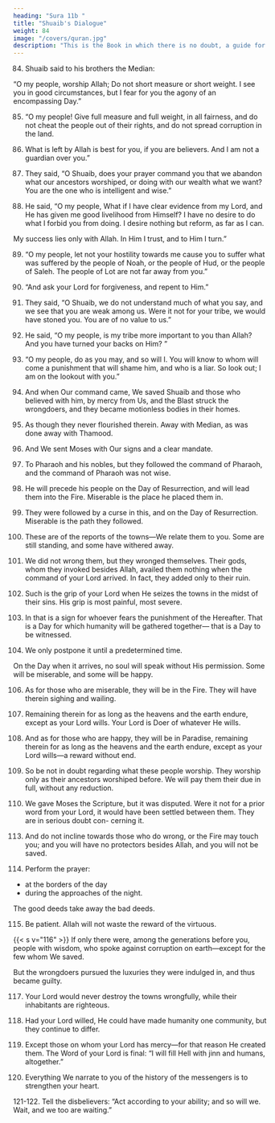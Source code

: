 ```yaml
---
heading: "Sura 11b "
title: "Shuaib's Dialogue"
weight: 84
image: "/covers/quran.jpg"
description: "This is the Book in which there is no doubt, a guide for the righteous."
---
```



84. Shuaib said to his brothers the Median: 

“O my people, worship Allah; Do not short measure or short weight. I see you in good circumstances, but I fear for you the agony of
an encompassing Day.”

85. “O my people! Give full measure and full weight, in all fairness, and do not cheat the
people out of their rights, and do not spread corruption in the land.

86. What is left by Allah is best for you, if you are believers. And I am not a guardian over you.”

87. They said, “O Shuaib, does your prayer command you that we abandon what our ancestors worshiped, or doing with our wealth
what we want? You are the one who is intelligent and wise.”

88. He said, “O my people, What if I have clear evidence from my Lord, and He has given me good livelihood from Himself? I have no desire to do what I forbid you from doing. I desire nothing but reform, as far as I can. 

My success lies only with Allah. In Him I trust, and to Him I turn.”

89. “O my people, let not your hostility towards me cause you to suffer what was suffered by the people of Noah, or the people of
Hud, or the people of Saleh. The people of Lot are not far away from you.”

90. “And ask your Lord for forgiveness, and repent to Him.”

91. They said, “O Shuaib, we do not understand much of what you say, and we see that you are weak among us. Were it not for your tribe, we would have stoned you. You are of no value to us.”

92. He said, “O my people, is my tribe more important to you than Allah? And you have turned your backs on Him? ”

93. “O my people, do as you may, and so will I. You will know to whom will come a punishment that will shame him, and who is a liar.
So look out; I am on the lookout with you.”


94. And when Our command came, We saved Shuaib and those who believed with him, by mercy from Us, and the Blast struck the
wrongdoers, and they became motionless bodies in their homes.

95. As though they never flourished therein. Away with Median, as was done away with
Thamood.

96. And We sent Moses with Our signs and a clear mandate.
97. To Pharaoh and his nobles, but they followed the command of Pharaoh, and the
command of Pharaoh was not wise.

98. He will precede his people on the Day of Resurrection, and will lead them into the
Fire. Miserable is the place he placed them in.

99. They were followed by a curse in this, and on the Day of Resurrection. Miserable is the
path they followed.

100. These are of the reports of the towns—We relate them to you. Some are still standing,
and some have withered away.

101. We did not wrong them, but they wronged themselves. Their gods, whom they invoked besides Allah, availed them nothing when the command of your Lord arrived. In fact, they added only to their ruin.

102. Such is the grip of your Lord when He seizes the towns in the midst of their sins. His
grip is most painful, most severe.

103. In that is a sign for whoever fears the punishment of the Hereafter. That is a Day for
which humanity will be gathered together—
that is a Day to be witnessed.

104. We only postpone it until a predetermined time.

On the Day when it arrives, no soul will speak without His permission. Some will be
miserable, and some will be happy.

106. As for those who are miserable, they will be in the Fire. They will have therein sighing
and wailing.

107. Remaining therein for as long as the heavens and the earth endure, except as your Lord
wills. Your Lord is Doer of whatever He wills.

108. And as for those who are happy, they will be in Paradise, remaining therein for as long
as the heavens and the earth endure, except as your Lord wills—a reward without end.

109. So be not in doubt regarding what these people worship. They worship only as their
ancestors worshiped before. We will pay them their due in full, without any reduction.

110. We gave Moses the Scripture, but it was disputed. Were it not for a prior word from
your Lord, it would have been settled between them. They are in serious doubt con-
cerning it.

<!-- 111. Your Lord will repay each one of them in full for their deeds. He is Aware of everything
they do.

112. So be upright, as you are commanded, along with those who repented with you, and
do not transgress. He is Seeing of everything
you do. -->

113. And do not incline towards those who do wrong, or the Fire may touch you; and you will have no protectors besides Allah, and
you will not be saved. 

114. Perform the prayer:
- at the borders of the day
- during the approaches of the night.

The good deeds take away the bad deeds. 


115. Be patient. Allah will not waste the reward of the virtuous.

{{< s v="116" >}} If only there were, among the generations before you, people with wisdom, who spoke
against corruption on earth—except for the few whom We saved. 

But the wrongdoers pursued the luxuries they were indulged in, and thus became guilty.

117. Your Lord would never destroy the towns wrongfully, while their inhabitants are righteous.

118. Had your Lord willed, He could have made humanity one community, but they continue to differ.

119. Except those on whom your Lord has mercy—for that reason He created them. The Word of your Lord is final: “I will fill Hell with jinn and humans, altogether.”

120. Everything We narrate to you of the history of the messengers is to strengthen your heart. <!-- The truth has come to you in this, and a lesson, and a reminder for the believers. -->

121-122. Tell the disbelievers: “Act according to your ability; and so will we. Wait, and we too are waiting.” 

<!-- Allah belongs the future of the heavens
and the earth, and to Him all authority goes back.
 -->

